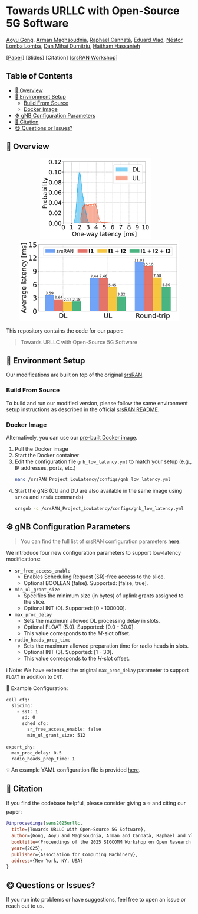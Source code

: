 # Towards URLLC with Open-Source 5G Software

[Aoyu Gong](https://aygong.com/), [Arman Maghsoudnia](https://people.epfl.ch/arman.maghsoudnia), [Raphael Cannatà](https://www.raphaelcannata.com/), [Eduard Vlad](https://evlad.de/), [Néstor Lomba Lomba](https://www.linkedin.com/in/nlomba), [Dan Mihai Dumitriu](https://www.linkedin.com/in/dmdumitriu), [Haitham Hassanieh](https://people.epfl.ch/haitham.alhassanieh?lang=en)

[[Paper](https://aygong.com/docu/openrit6g25-final5.pdf)] [Slides] [Citation] [[srsRAN Workshop](https://www.youtube.com/watch?v=o88ti2lHDuY)]

## Table of Contents
- [🧭 Overview](#-overview)
- [🔧 Environment Setup](#-environment-setup)
  - [Build From Source](#build-from-source)
  - [Docker Image](#docker-image)
- [⚙️ gNB Configuration Parameters](#-gnb-configuration-parameters)
- [📄 Citation](#-citation)
- [😋 Questions or Issues?](#-questions-or-issues)

## 🧭 Overview

<div align="center">
  <p>
    <img src="assets/sr_free_distribution.png" height="220"/> &nbsp;&nbsp;&nbsp;&nbsp;
    <img src="assets/mean_latency_bar.png" height="220"/>
  </p>
</div>

This repository contains the code for our paper: 
> Towards URLLC with Open-Source 5G Software


## 🔧 Environment Setup

Our modifications are built on top of the original [srsRAN](https://github.com/srsran/srsRAN_Project).  
### Build From Source
To build and run our modified version, please follow the same environment setup instructions as described in the official [srsRAN README](/srsRAN_README.md).

### Docker Image
Alternatively, you can use our [pre-built Docker image](https://hub.docker.com/r/sensepfl/srs-gnb-low-latency).
1. Pull the Docker image
1. Start the Docker container
1. Edit the configuration file `gnb_low_latency.yml` to match your setup (e.g., IP addresses, ports, etc.) 
   ```bash
   nano /srsRAN_Project_LowLatency/configs/gnb_low_latency.yml
   ```
1. Start the gNB (CU and DU are also available in the same image using `srscu` and `srsdu` commands)
    ```bash
    srsgnb -c /srsRAN_Project_LowLatency/configs/gnb_low_latency.yml
    ```

## ⚙️ gNB Configuration Parameters

> You can find the full list of srsRAN configuration parameters [here](https://docs.srsran.com/projects/project/en/latest/user_manuals/source/config_ref.html).

We introduce four new configuration parameters to support low-latency modifications:

- `sr_free_access_enable`
    - Enables Scheduling Request (SR)-free access to the slice. 
    - Optional BOOLEAN (false). Supported: [false, true].
- `min_ul_grant_size`
    - Specifies the minimum size (in bytes) of uplink grants assigned to the slice.
    - Optional INT (0). Supported: [0 - 100000].
- `max_proc_delay`
    - Sets the maximum allowed DL processing delay in slots.
    - Optional FLOAT (5.0). Supported: [0.0 - 30.0].
    - This value corresponds to the $M$-slot offset.
- `radio_heads_prep_time`
    - Sets the maximum allowed preparation time for radio heads in slots.
    - Optional INT (3). Supported: [1 - 30].
    - This value corresponds to the $H$-slot offset.

ℹ️ Note: We have extended the original `max_proc_delay` parameter to support `FLOAT` in addition to `INT`.

🧾 Example Configuration:

```
cell_cfg:
  slicing:
    - sst: 1
      sd: 0
      sched_cfg:
        sr_free_access_enable: false
        min_ul_grant_size: 512

expert_phy:
  max_proc_delay: 0.5
  radio_heads_prep_time: 1
```

💡 An example YAML configuration file is provided [here](/configs/gnb_low_latency.yml).


## 📄 Citation

If you find the codebase helpful, please consider giving a ⭐ and citing our paper:
```bibtex
@inproceedings{sens2025urllc,
  title={Towards URLLC with Open-Source 5G Software},
  author={Gong, Aoyu and Maghsoudnia, Arman and Cannatà, Raphael and Vlad, Eduard and Lomba Lomba, Néstor and Dumitriu, Dan Mihai and Hassanieh, Haitham},
  booktitle={Proceedings of the 2025 SIGCOMM Workshop on Open Research Infrastructures and Toolkits for 6G (OpenRIT6G '25)},
  year={2025},
  publisher={Association for Computing Machinery},
  address={New York, NY, USA}
}
```


## 😋 Questions or Issues?

If you run into problems or have suggestions, feel free to open an issue or reach out to us.